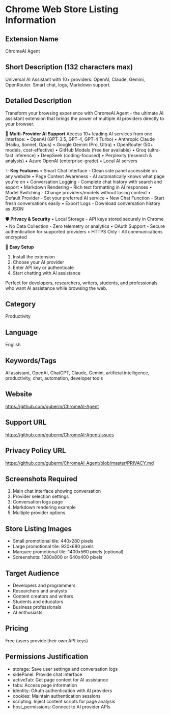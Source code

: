 # Chrome Web Store Listing Information

## Extension Name
ChromeAI Agent

## Short Description (132 characters max)
Universal AI Assistant with 10+ providers: OpenAI, Claude, Gemini, OpenRouter. Smart chat, logs, Markdown support.

## Detailed Description
Transform your browsing experience with ChromeAI Agent - the ultimate AI assistant extension that brings the power of multiple AI providers directly to your browser.

🤖 **Multi-Provider AI Support**
Access 10+ leading AI services from one interface:
• OpenAI (GPT-3.5, GPT-4, GPT-4 Turbo)
• Anthropic Claude (Haiku, Sonnet, Opus)
• Google Gemini (Pro, Ultra)
• OpenRouter (50+ models, cost-effective)
• GitHub Models (free tier available)
• Groq (ultra-fast inference)
• DeepSeek (coding-focused)
• Perplexity (research & analysis)
• Azure OpenAI (enterprise-grade)
• Local AI servers

✨ **Key Features**
• Smart Chat Interface - Clean side panel accessible on any website
• Page Context Awareness - AI automatically knows what page you're on
• Conversation Logging - Complete chat history with search and export
• Markdown Rendering - Rich text formatting in AI responses
• Model Switching - Change providers/models without losing context
• Default Provider - Set your preferred AI service
• New Chat Function - Start fresh conversations easily
• Export Logs - Download conversation history as JSON

🛡️ **Privacy & Security**
• Local Storage - API keys stored securely in Chrome
• No Data Collection - Zero telemetry or analytics
• OAuth Support - Secure authentication for supported providers
• HTTPS Only - All communications encrypted

🔧 **Easy Setup**
1. Install the extension
2. Choose your AI provider
3. Enter API key or authenticate
4. Start chatting with AI assistance

Perfect for developers, researchers, writers, students, and professionals who want AI assistance while browsing the web.

## Category
Productivity

## Language
English

## Keywords/Tags
AI assistant, OpenAI, ChatGPT, Claude, Gemini, artificial intelligence, productivity, chat, automation, developer tools

## Website
https://github.com/guberm/ChromeAI-Agent

## Support URL
https://github.com/guberm/ChromeAI-Agent/issues

## Privacy Policy URL
https://github.com/guberm/ChromeAI-Agent/blob/master/PRIVACY.md

## Screenshots Required
1. Main chat interface showing conversation
2. Provider selection settings
3. Conversation logs page
4. Markdown rendering example
5. Multiple provider options

## Store Listing Images
- Small promotional tile: 440x280 pixels
- Large promotional tile: 920x680 pixels  
- Marquee promotional tile: 1400x560 pixels (optional)
- Screenshots: 1280x800 or 640x400 pixels

## Target Audience
- Developers and programmers
- Researchers and analysts
- Content creators and writers
- Students and educators
- Business professionals
- AI enthusiasts

## Pricing
Free (users provide their own API keys)

## Permissions Justification
- storage: Save user settings and conversation logs
- sidePanel: Provide chat interface
- activeTab: Get page context for AI assistance
- tabs: Access page information
- identity: OAuth authentication with AI providers
- cookies: Maintain authentication sessions
- scripting: Inject content scripts for page analysis
- host_permissions: Connect to AI provider APIs